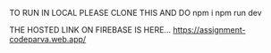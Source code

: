 TO RUN IN LOCAL PLEASE CLONE THIS AND DO
npm i
npm run dev

THE HOSTED LINK ON FIREBASE IS HERE... https://assignment-codeparva.web.app/
